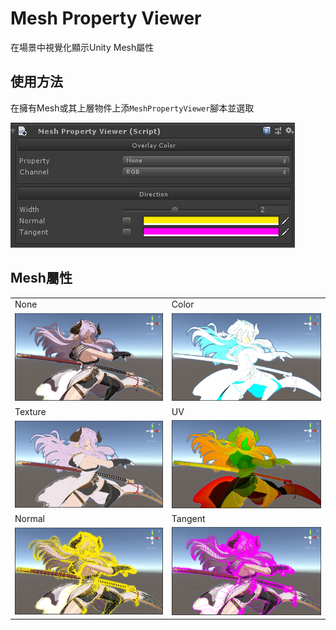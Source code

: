 # Mesh Property Viewer

在場景中視覺化顯示Unity Mesh屬性

## 使用方法

在擁有Mesh或其上層物件上添`MeshPropertyViewer`腳本並選取

![Mesh Property Viewer](./readme_assets/mesh_property_viewer.png)

## Mesh屬性

<table>
    <tr>
        <td>None</td>
        <td>Color</td>
    </tr>
    <tr>
        <td><img src="./readme_assets/color_none.png" width="500"/></td>
        <td><img src="./readme_assets/color_color.png" width="500"/></td>
    </tr>
    <tr>
        <td>Texture</td>
        <td>UV</td>
    </tr>
    <tr>
        <td><img src="./readme_assets/color_texture.png" width="500"/></td>
        <td><img src="./readme_assets/color_uv0.png" width="500"/></td>
    </tr>
    <tr>
        <td>Normal</td>
        <td>Tangent</td>
    </tr>
    <tr>
        <td><img src="./readme_assets/direction_normal.png" width="500"/></td>
        <td><img src="./readme_assets/direction_tangent.png" width="500"/></td>
    </tr>
</table>